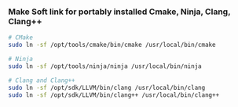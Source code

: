 ### Make Soft link for portably installed Cmake, Ninja, Clang, Clang++
```sh
# CMake
sudo ln -sf /opt/tools/cmake/bin/cmake /usr/local/bin/cmake

# Ninja
sudo ln -sf /opt/tools/ninja/ninja /usr/local/bin/ninja

# Clang and Clang++
sudo ln -sf /opt/sdk/LLVM/bin/clang /usr/local/bin/clang
sudo ln -sf /opt/sdk/LLVM/bin/clang++ /usr/local/bin/clang++
```
